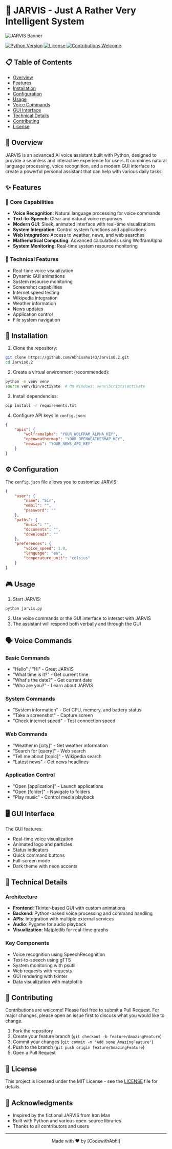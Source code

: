 # 🤖 JARVIS - Just A Rather Very Intelligent System

![JARVIS Banner](https://i.pinimg.com/736x/08/f1/af/08f1af0e594a9dca03135849cda51d1f.jpg)

[![Python Version](https://img.shields.io/badge/python-3.8%2B-blue)](https://www.python.org/downloads/)
[![License](https://img.shields.io/badge/license-MIT-green)](LICENSE)
[![Contributions Welcome](https://img.shields.io/badge/contributions-welcome-brightgreen.svg?style=flat)](CONTRIBUTING.md)

## 📋 Table of Contents
- [Overview](#overview)
- [Features](#features)
- [Installation](#installation)
- [Configuration](#configuration)
- [Usage](#usage)
- [Voice Commands](#voice-commands)
- [GUI Interface](#gui-interface)
- [Technical Details](#technical-details)
- [Contributing](#contributing)
- [License](#license)

## 🌟 Overview

JARVIS is an advanced AI voice assistant built with Python, designed to provide a seamless and interactive experience for users. It combines natural language processing, voice recognition, and a modern GUI interface to create a powerful personal assistant that can help with various daily tasks.

## ✨ Features

### 🎯 Core Capabilities
- **Voice Recognition**: Natural language processing for voice commands
- **Text-to-Speech**: Clear and natural voice responses
- **Modern GUI**: Sleek, animated interface with real-time visualizations
- **System Integration**: Control system functions and applications
- **Web Integration**: Access to weather, news, and web searches
- **Mathematical Computing**: Advanced calculations using WolframAlpha
- **System Monitoring**: Real-time system resource monitoring

### 🔧 Technical Features
- Real-time voice visualization
- Dynamic GUI animations
- System resource monitoring
- Screenshot capabilities
- Internet speed testing
- Wikipedia integration
- Weather information
- News updates
- Application control
- File system navigation

## 🚀 Installation

1. Clone the repository:
```bash
git clone https://github.com/Abhisahu143/Jarvis0.2.git
cd Jarvis0.2
```

2. Create a virtual environment (recommended):
```bash
python -m venv venv
source venv/bin/activate  # On Windows: venv\Scripts\activate
```

3. Install dependencies:
```bash
pip install -r requirements.txt
```

4. Configure API keys in `config.json`:
```json
{
    "apis": {
        "wolframalpha": "YOUR_WOLFRAM_ALPHA_KEY",
        "openweathermap": "YOUR_OPENWEATHERMAP_KEY",
        "newsapi": "YOUR_NEWS_API_KEY"
    }
}
```

## ⚙️ Configuration

The `config.json` file allows you to customize JARVIS:

```json
{
    "user": {
        "name": "Sir",
        "email": "",
        "password": ""
    },
    "paths": {
        "music": "",
        "documents": "",
        "downloads": ""
    },
    "preferences": {
        "voice_speed": 1.0,
        "language": "en",
        "temperature_unit": "celsius"
    }
}
```

## 🎮 Usage

1. Start JARVIS:
```bash
python jarvis.py
```

2. Use voice commands or the GUI interface to interact with JARVIS
3. The assistant will respond both verbally and through the GUI

## 🗣️ Voice Commands

### Basic Commands
- "Hello" / "Hi" - Greet JARVIS
- "What time is it?" - Get current time
- "What's the date?" - Get current date
- "Who are you?" - Learn about JARVIS

### System Commands
- "System information" - Get CPU, memory, and battery status
- "Take a screenshot" - Capture screen
- "Check internet speed" - Test connection speed

### Web Commands
- "Weather in [city]" - Get weather information
- "Search for [query]" - Web search
- "Tell me about [topic]" - Wikipedia search
- "Latest news" - Get news headlines

### Application Control
- "Open [application]" - Launch applications
- "Open [folder]" - Navigate to folders
- "Play music" - Control media playback

## 🖥️ GUI Interface

The GUI features:
- Real-time voice visualization
- Animated logo and particles
- Status indicators
- Quick command buttons
- Full-screen mode
- Dark theme with neon accents

## 🔬 Technical Details

### Architecture
- **Frontend**: Tkinter-based GUI with custom animations
- **Backend**: Python-based voice processing and command handling
- **APIs**: Integration with multiple external services
- **Audio**: Pygame for audio playback
- **Visualization**: Matplotlib for real-time graphs

### Key Components
- Voice recognition using SpeechRecognition
- Text-to-speech using gTTS
- System monitoring with psutil
- Web requests with requests
- GUI rendering with tkinter
- Data visualization with matplotlib

## 🤝 Contributing

Contributions are welcome! Please feel free to submit a Pull Request. For major changes, please open an issue first to discuss what you would like to change.

1. Fork the repository
2. Create your feature branch (`git checkout -b feature/AmazingFeature`)
3. Commit your changes (`git commit -m 'Add some AmazingFeature'`)
4. Push to the branch (`git push origin feature/AmazingFeature`)
5. Open a Pull Request

## 📄 License

This project is licensed under the MIT License - see the [LICENSE](LICENSE) file for details.

## 🙏 Acknowledgments

- Inspired by the fictional JARVIS from Iron Man
- Built with Python and various open-source libraries
- Thanks to all contributors and users

---

<div align="center">
Made with ❤️ by [CodewithAbhi]
</div> 
